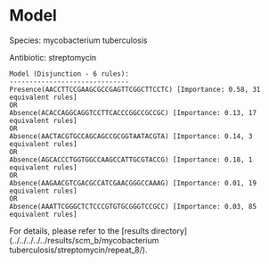 
# Model

Species: mycobacterium tuberculosis

Antibiotic: streptomycin

```
Model (Disjunction - 6 rules):
------------------------------
Presence(AACCTTCCGAAGCGCCGAGTTCGGCTTCCTC) [Importance: 0.58, 31 equivalent rules]
OR
Absence(ACACCAGGCAGGTCCTTCACCCGGCCGCCGC) [Importance: 0.13, 17 equivalent rules]
OR
Absence(AACTACGTGCCAGCAGCCGCGGTAATACGTA) [Importance: 0.14, 3 equivalent rules]
OR
Absence(AGCACCCTGGTGGCCAAGCCATTGCGTACCG) [Importance: 0.18, 1 equivalent rules]
OR
Absence(AAGAACGTCGACGCCATCGAACGGGCCAAAG) [Importance: 0.01, 19 equivalent rules]
OR
Absence(AAATTCGGGCTCTCCCGTGTGCGGGTCCGCC) [Importance: 0.03, 85 equivalent rules]

```

For details, please refer to the [results directory](../../../../../results/scm_b/mycobacterium tuberculosis/streptomycin/repeat_8/).

